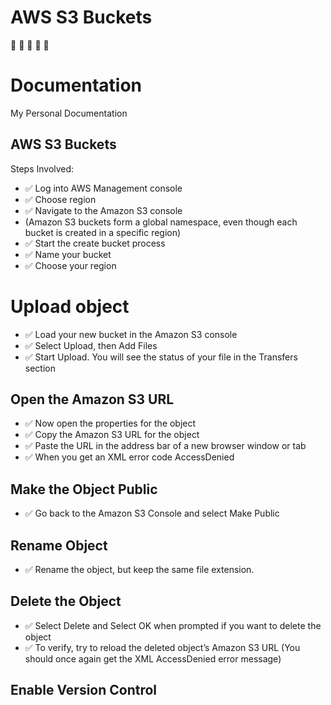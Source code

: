 # AWS S3 Buckets

:wave: :wave: :wave: :wave: :wave:

# Documentation

My Personal Documentation 

## AWS S3 Buckets

Steps Involved:

- ✅ Log into AWS Management console
- ✅ Choose region
- ✅ Navigate to the Amazon S3 console 
- (Amazon S3 buckets form a global namespace, even though each bucket is created in a specific region)
- ✅ Start the create bucket process
- ✅ Name your bucket
- ✅ Choose your region

# Upload object

- ✅ Load your new bucket in the Amazon S3 console
- ✅ Select Upload, then Add Files
- ✅ Start Upload. You will see the status of your file in the Transfers section

## Open the Amazon S3 URL

- ✅ Now open the properties for the object
- ✅ Copy the Amazon S3 URL for the object
- ✅ Paste the URL in the address bar of a new browser window or tab
- ✅ When you get an XML error code AccessDenied

## Make the Object Public

- ✅ Go back to the Amazon S3 Console and select Make Public

## Rename Object

- ✅ Rename the object, but keep the same file extension.

## Delete the Object

- ✅ Select Delete and Select OK when prompted if you want to delete the object
- ✅ To verify, try to reload the deleted object’s Amazon S3 URL (You should once again get the XML AccessDenied error message)

## Enable Version Control